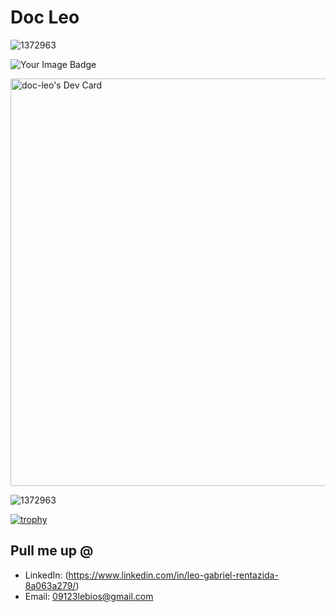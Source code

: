 # Doc Leo



![1372963](https://www.codewars.com/users/Doc-Leo/badges/large )


<img src="https://tryhackme-badges.s3.amazonaws.com/dc730.png" alt="Your Image Badge" />


<a href="https://app.daily.dev/dcleo"><img src="https://api.daily.dev/devcards/v2/RKuZ3mFuz6ACy9y5VPLZi.png?type=wide&r=o4v" width="652" alt="doc-leo's Dev Card"/></a>

![1372963](https://github.com/user-attachments/assets/240330f1-031c-4622-99c7-e1d40f69d892)



[![trophy](https://github-profile-trophy.vercel.app/?username=ryo-ma)](https://github.com/ryo-ma/github-profile-trophy)


## Pull me up @

- LinkedIn: (https://www.linkedin.com/in/leo-gabriel-rentazida-8a063a279/)
- Email: 09123lebios@gmail.com
